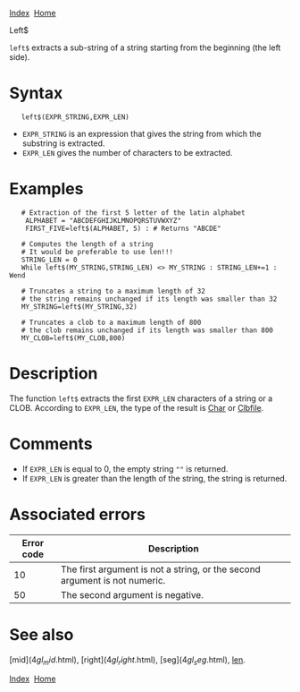 [Index](index.html)  [Home](getting-started_home.html)

Left$

`left$` extracts a sub-string of a string starting from the beginning (the left side).

# Syntax

```
   left$(EXPR_STRING,EXPR_LEN)
```

* `EXPR_STRING` is an expression that gives the string from which the substring is extracted.
* `EXPR_LEN` gives the number of characters to be extracted.

# Examples

```
   # Extraction of the first 5 letter of the latin alphabet
    ALPHABET = "ABCDEFGHIJKLMNOPQRSTUVWXYZ"
    FIRST_FIVE=left$(ALPHABET, 5) : # Returns "ABCDE"

   # Computes the length of a string
   # It would be preferable to use len!!!
   STRING_LEN = 0
   While left$(MY_STRING,STRING_LEN) <> MY_STRING : STRING_LEN+=1 : Wend

   # Truncates a string to a maximum length of 32
   # the string remains unchanged if its length was smaller than 32
   MY_STRING=left$(MY_STRING,32)

   # Truncates a clob to a maximum length of 800
   # the clob remains unchanged if its length was smaller than 800
   MY_CLOB=left$(MY_CLOB,800)
```

# Description

The function `left$` extracts the first `EXPR_LEN` characters of a string or a CLOB. According to `EXPR_LEN`, the type of the result is [Char](4gl_char.html) or [Clbfile](4gl_clbfile.html).

# Comments

* If `EXPR_LEN` is equal to 0, the empty string `""` is returned.
* If `EXPR_LEN` is greater than the length of the string, the string is returned.

# Associated errors

| Error code | Description |
| --- | --- |
| 10 | The first argument is not a string, or the second argument is not numeric. |
| 50 | The second argument is negative. |

# See also

[mid$](4gl_mid$.html), [right$](4gl_right$.html), [seg$](4gl_seg$.html), [len](4gl_len.html).

  

[Index](index.html)  [Home](getting-started_home.html)